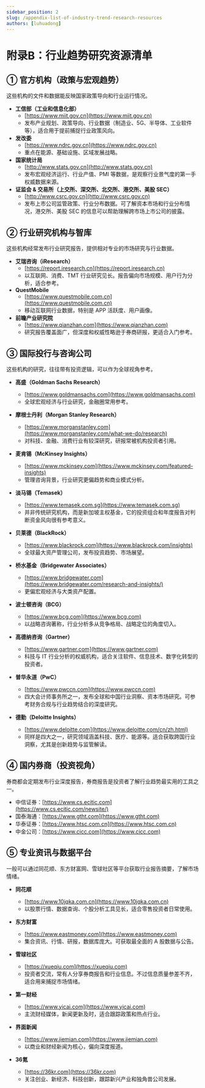 ```yaml
---
sidebar_position: 2
slug: /appendix-list-of-industry-trend-research-resources
authors: [luhuadong]
---
```


# 附录B：行业趋势研究资源清单



## ① 官方机构（政策与宏观趋势）

这些机构的文件和数据能反映国家政策导向和行业运行情况。

- **工信部（工业和信息化部）**
  - [https://www.miit.gov.cn](https://www.miit.gov.cn)
  - 发布产业规划、政策导向、行业数据（制造业、5G、半导体、工业软件等），适合用于提前捕捉行业政策风向。
- **发改委**
  - [https://www.ndrc.gov.cn](https://www.ndrc.gov.cn)
  - 重点在能源、基础设施、区域发展战略。
- **国家统计局**
  - [http://www.stats.gov.cn](http://www.stats.gov.cn)
  - 发布宏观经济运行、行业产值、PMI 等数据，是观察行业景气度的第一手权威数据来源。
- **证监会 & 交易所（上交所、深交所、北交所、港交所、美股 SEC）**
  - [http://www.csrc.gov.cn](http://www.csrc.gov.cn)
  - 发布上市公司监管政策、行业分布数据。可了解资本市场和行业分布情况，港交所、美股 SEC 的信息可以帮助理解跨市场上市公司的披露。

## ② 行业研究机构与智库

这些机构经常发布行业研究报告，提供相对专业的市场研究与行业数据。

- **艾瑞咨询（iResearch）**
  - [https://report.iresearch.cn](https://report.iresearch.cn)
  - 以互联网、消费、TMT 行业研究见长。报告偏向市场规模、用户行为分析，适合参考。
- **QuestMobile**
  - [https://www.questmobile.com.cn](https://www.questmobile.com.cn)
  - 移动互联网行业数据，特别是 APP 活跃度、用户画像。
- **前瞻产业研究院**
  - [https://www.qianzhan.com](https://www.qianzhan.com)
  - 研究报告覆盖面广，但深度和权威性略逊于券商研报，更适合入门参考。

## ③ 国际投行与咨询公司

这些机构的研究，往往带有投资逻辑，可以作为全球视角参考。

- **高盛（Goldman Sachs Research）**
  - [https://www.goldmansachs.com](https://www.goldmansachs.com)
  - 全球宏观经济与行业研究，金融圈常用参考。
- **摩根士丹利（Morgan Stanley Research）**
  - [https://www.morganstanley.com](https://www.morganstanley.com/what-we-do/research)
  - 对科技、金融、消费行业有较深研究，研报常被机构投资者引用。
- **麦肯锡（McKinsey Insights）**
  - [https://www.mckinsey.com](https://www.mckinsey.com/featured-insights)
  - 管理咨询背景，行业研究更偏趋势和商业模式分析。
- **淡马锡（Temasek）**

  - [https://www.temasek.com.sg](https://www.temasek.com.sg)
  - 并非传统研究机构，而是新加坡主权基金，它的投资组合和年度报告对判断资金风向很有参考意义。
- **贝莱德（BlackRock）**
     - [https://www.blackrock.com](https://www.blackrock.com/insights)
     - 全球最大资产管理公司，发布投资趋势、市场展望。

- **桥水基金（Bridgewater Associates）**
   - [https://www.bridgewater.com](https://www.bridgewater.com/research-and-insights/)
   - 更偏宏观经济与大类资产配置。

- **波士顿咨询（BCG）**
  - [https://www.bcg.com](https://www.bcg.com)
  - 以战略咨询著称，行业分析多从竞争格局、战略定位的角度切入。
- **高德纳咨询（Gartner）**
  - [https://www.gartner.com](https://www.gartner.com)
  - 科技与 IT 行业分析的权威机构，适合关注软件、信息技术、数字化转型的投资者。
- **普华永道（PwC）**
  - [https://www.pwccn.com](https://www.pwccn.com)
  - 四大会计师事务所之一，发布全球和中国行业洞察、资本市场研究。可参考财务合规与行业趋势结合的深度研究。
- **德勤（Deloitte Insights）**
  - [https://www.deloitte.com](https://www.deloitte.com/cn/zh.html)
  - 同样是四大之一，研究领域涵盖科技、医疗、能源等。适合获取跨国行业洞察，尤其是创新趋势与监管解读。


## ④ 国内券商（投资视角）

券商都会定期发布行业深度报告，券商报告是投资者了解行业趋势最实用的工具之一。

- 中信证券：[https://www.cs.ecitic.com](https://www.cs.ecitic.com/newsite/)
- 国泰海通：[https://www.gtht.com](https://www.gtht.com)
- 华泰证券：[https://www.htsc.com.cn](https://www.htsc.com.cn)
- 中金公司：[https://www.cicc.com](https://www.cicc.com)

## ⑤ 专业资讯与数据平台

一般可以通过同花顺、东方财富网、雪球社区等平台获取行业报告摘要，了解市场情绪。

- **同花顺**
  - [https://www.10jqka.com.cn](https://www.10jqka.com.cn)
  - 以股票行情、数据查询、个股分析工具见长，适合零售投资者日常使用。
  
- **东方财富**
  - [https://www.eastmoney.com](https://www.eastmoney.com)
  - 集合资讯、行情、研报，数据库庞大。可获取最全面的 A 股数据与公告。
  
- **雪球社区**
  - [https://xueqiu.com](https://xueqiu.com)
  - 投资者交流，常有人分享券商报告和行业信息。不过信息质量参差不齐，适合用来捕捉市场情绪。

- **第一财经**
  - [https://www.yicai.com](https://www.yicai.com)
  - 主流财经媒体，新闻更新及时，适合跟踪政策和热点行业。
  
- **界面新闻**
  - [https://www.jiemian.com](https://www.jiemian.com)
  - 以商业和财经新闻为核心，偏向深度报道。
  
- **36氪**
  - [https://36kr.com](https://36kr.com)
  - 关注创业、新经济、科技创新，跟踪新兴产业和独角兽公司发展。

